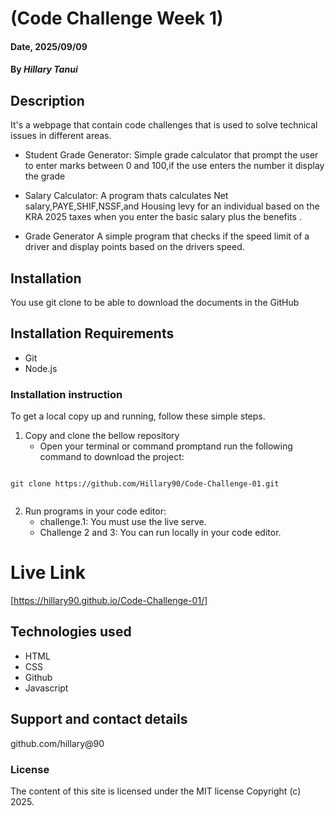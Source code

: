 # (Code Challenge Week 1)

#### Date, 2025/09/09

#### By *Hillary Tanui*

## Description
It's a webpage that contain code challenges that is used to solve technical issues in different areas.
- Student Grade Generator: Simple grade calculator that prompt the user to enter marks between 0 and 100,if the use enters the number it display the grade
  
- Salary Calculator: A program thats calculates Net salary,PAYE,SHIF,NSSF,and Housing levy for an individual based on the KRA 2025 taxes when you enter the basic salary plus the benefits .
  
- Grade Generator A simple program that checks if the speed limit of a driver and display points based on the drivers speed.
  
## Installation
You use git clone to be able to download the documents in the GitHub

## Installation Requirements
- Git
- Node.js

### Installation instruction

To get a local copy up and running, follow these simple steps.

1. Copy and clone the bellow repository
   - Open your terminal or command promptand run the following command to download the project:

```

git clone https://github.com/Hillary90/Code-Challenge-01.git


```
2. Run programs in your code editor:
   - challenge.1: You must use the live serve.
   - Challenge 2 and 3: You can run locally in your code editor.

# Live Link
[https://hillary90.github.io/Code-Challenge-01/]

## Technologies used
- HTML
- CSS
- Github
- Javascript

## Support and contact details
github.com/hillary@90

### License
The content of this site is licensed under the MIT license
Copyright (c) 2025.

